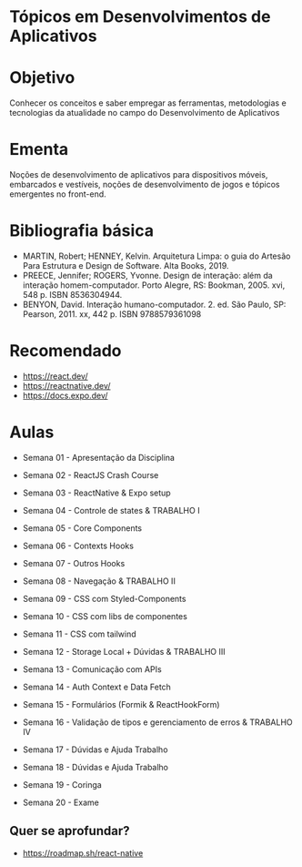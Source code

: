 # Tópicos em Desenvolvimentos de Aplicativos


# Objetivo
Conhecer os conceitos e saber empregar as ferramentas, metodologias e
tecnologias da atualidade no campo do Desenvolvimento de Aplicativos

# Ementa
Noções de desenvolvimento de aplicativos para dispositivos móveis, embarcados e
vestíveis, noções de desenvolvimento de jogos e tópicos emergentes no front-end.

# Bibliografia básica

* MARTIN, Robert; HENNEY, Kelvin. Arquitetura Limpa: o guia do Artesão Para Estrutura e Design de Software. Alta Books, 2019.
* PREECE, Jennifer; ROGERS, Yvonne. Design de interação: além da interação homem-computador. Porto Alegre, RS: Bookman, 2005. xvi, 548 p. ISBN 8536304944.
* BENYON, David. Interação humano-computador. 2. ed. São Paulo, SP: Pearson, 2011. xx, 442 p. ISBN 9788579361098

# Recomendado

* https://react.dev/
* https://reactnative.dev/
* https://docs.expo.dev/


# Aulas

* Semana 01 - Apresentação da Disciplina

* Semana 02 - ReactJS Crash Course

* Semana 03 - ReactNative & Expo setup

* Semana 04 - Controle de states & TRABALHO I

* Semana 05 - Core Components

* Semana 06 - Contexts Hooks

* Semana 07 - Outros Hooks

* Semana 08 - Navegação & TRABALHO II

* Semana 09 - CSS com Styled-Components

* Semana 10 - CSS com libs de componentes

* Semana 11 - CSS com tailwind

* Semana 12 - Storage Local + Dúvidas & TRABALHO III

* Semana 13 - Comunicação com APIs

* Semana 14 - Auth Context e Data Fetch

* Semana 15 - Formulários (Formik & ReactHookForm)

* Semana 16 - Validação de tipos e gerenciamento de erros & TRABALHO IV

* Semana 17 - Dúvidas e Ajuda Trabalho

* Semana 18 - Dúvidas e Ajuda Trabalho

* Semana 19 - Coringa

* Semana 20 - Exame


## Quer se aprofundar?

* https://roadmap.sh/react-native